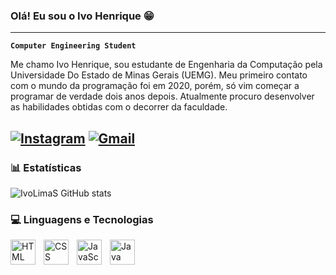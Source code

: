 ### Olá! Eu sou o Ivo Henrique 😁
---
**`Computer Engineering Student`**

Me chamo Ivo Henrique, sou estudante de Engenharia da Computação pela Universidade Do Estado de Minas Gerais (UEMG). Meu primeiro contato com o mundo da programação foi em 2020, porém, só vim começar a programar de verdade dois anos depois. Atualmente  procuro desenvolver as habilidades obtidas com o decorrer da faculdade. 

[![Instagram](https://img.shields.io/badge/Instagram-E4405F?style=for-the-badge&logo=instagram&logoColor=white)](https://www.instagram.com/ivolimas_/) 
[![Gmail](https://img.shields.io/badge/Gmail-D14836?style=for-the-badge&logo=gmail&logoColor=white)](mailto:ivohenrique.lsantos@gmail.com) 
---
### 📊 Estatísticas

![IvoLimaS GitHub stats](https://github-readme-stats.vercel.app/api?username=IvoLimaS&show_icons=true&theme=dark)

### 💻 Linguagens e Tecnologias
<img 
    align="left" 
    alt = "HTML"
    title = "HTML"
    width = "40px"
    style = "padding-right: 10px"
    src="https://cdn.jsdelivr.net/gh/devicons/devicon@latest/icons/html5/html5-original.svg" 
/>
<img 
    align="left" 
    alt = "CSS"
    title = "CSS"
    width = "40px"
    style = "padding-right: 10px"
    src="https://cdn.jsdelivr.net/gh/devicons/devicon@latest/icons/css3/css3-original.svg" 
/>
<img 
    align="left" 
    alt = "JavaScript"
    title = "JavaScript"
    width = "40px"
    style = "padding-right: 10px"
    src="https://cdn.jsdelivr.net/gh/devicons/devicon@latest/icons/javascript/javascript-original.svg" 
/>
<img 
    align="left" 
    alt = "Java"
    title = "Java"
    width = "40px"
    style = "padding-right: 10px"    
    src="https://cdn.jsdelivr.net/gh/devicons/devicon@latest/icons/java/java-original-wordmark.svg" 
/>
<br/>
<br/>
